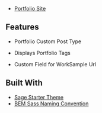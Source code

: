 
* [Portfolio Site](http://iamjenise.com)



## Features

* Portfolio Custom Post Type


* Displays Portfolio Tags

	
* Custom Field for WorkSample Url



## Built With

* [Sage Starter Theme](https://roots.io/sage) 
* [BEM Sass Naming Convention](http://getbem.com/naming) 
